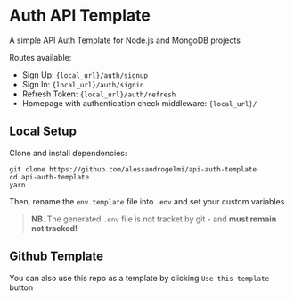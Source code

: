 # Auth API Template

A simple API Auth Template for Node.js and MongoDB projects

Routes available:
- Sign Up: `{local_url}/auth/signup`
- Sign In: `{local_url}/auth/signin`
- Refresh Token: `{local_url}/auth/refresh`
- Homepage with authentication check middleware: `{local_url}/`

## Local Setup

Clone and install dependencies: 
```
git clone https://github.com/alessandrogelmi/api-auth-template
cd api-auth-template
yarn
```
Then, rename the `env.template` file into `.env` and set your custom variables  
> **NB**. The generated `.env` file is not tracket by git - and **must remain not tracked!**

## Github Template
You can also use this repo as a template by clicking `Use this template` button
